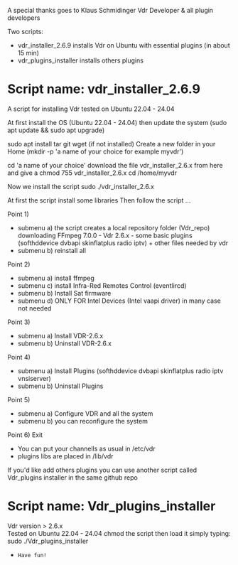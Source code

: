 A  special thanks goes to Klaus Schmidinger Vdr Developer & all plugin developers

Two scripts: 
- vdr_installer_2.6.9 installs Vdr on Ubuntu with essential plugins (in about 15 min)
- vdr_plugins_installer installs others plugins 
  
# Script name: vdr_installer_2.6.9
A script for installing Vdr 
tested on Ubuntu 22.04 - 24.04 

At first install the OS (Ubuntu 22.04 - 24.04)
then update the system (sudo apt update && sudo apt upgrade)

sudo apt install tar git wget (if not installed)
Create a new folder in your Home (mkdir -p 'a name of your choice for example myvdr')

cd 'a name of your choice'
download the file vdr_installer_2.6.x from here
and give a chmod 755 vdr_installer_2.6.x
cd /home/myvdr

Now we install the script
sudo ./vdr_installer_2.6.x

At first the script install some libraries
Then follow the script  ...

Point 1) 
* submenu a) the script creates a local repository folder (Vdr_repo) downloading FFmpeg 7.0.0 - Vdr 2.6.x - some basic plugins (softhddevice dvbapi skinflatplus radio iptv) + other files needed by vdr
* submenu b) reinstall all

Point 2) 
* submenu a) install ffmpeg
* submenu c) install Infra-Red Remotes Control (eventlircd)
* submenu b) Install Sat firmware 
* submenu d) ONLY FOR Intel Devices (Intel vaapi driver) in many case not needed

Point 3) 
* submenu a) Install VDR-2.6.x
* submenu b) Uninstall VDR-2.6.x

Point 4) 
* submenu a) Install Plugins (softhddevice dvbapi skinflatplus radio iptv vnsiserver)
* submenu b) Uninstall Plugins

Point 5) 
* submenu a) Configure VDR and all the system
* submenu b) you can reconfigure the system

Point 6) Exit
* You can put your channells as usual in /etc/vdr
* plugins libs are placed in /lib/vdr

If you'd like add others plugins you can use another script called Vdr_plugins installer in the same github repo
    
#    Script name: Vdr_plugins_installer
Vdr version > 2.6.x  
Tested on Ubuntu 22.04 - 24.04
chmod the script
then load it simply typing: sudo ./Vdr_plugins_installer   

*     Have fun!
